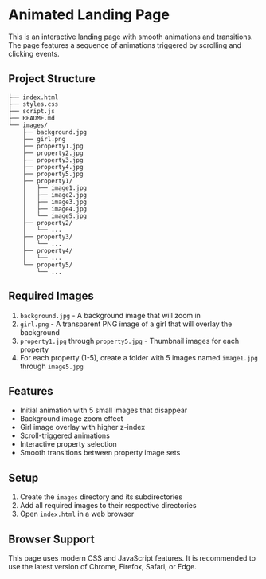 # Animated Landing Page

This is an interactive landing page with smooth animations and transitions. The page features a sequence of animations triggered by scrolling and clicking events.

## Project Structure

```
├── index.html
├── styles.css
├── script.js
├── README.md
└── images/
    ├── background.jpg
    ├── girl.png
    ├── property1.jpg
    ├── property2.jpg
    ├── property3.jpg
    ├── property4.jpg
    ├── property5.jpg
    ├── property1/
    │   ├── image1.jpg
    │   ├── image2.jpg
    │   ├── image3.jpg
    │   ├── image4.jpg
    │   └── image5.jpg
    ├── property2/
    │   └── ...
    ├── property3/
    │   └── ...
    ├── property4/
    │   └── ...
    └── property5/
        └── ...
```

## Required Images

1. `background.jpg` - A background image that will zoom in
2. `girl.png` - A transparent PNG image of a girl that will overlay the background
3. `property1.jpg` through `property5.jpg` - Thumbnail images for each property
4. For each property (1-5), create a folder with 5 images named `image1.jpg` through `image5.jpg`

## Features

- Initial animation with 5 small images that disappear
- Background image zoom effect
- Girl image overlay with higher z-index
- Scroll-triggered animations
- Interactive property selection
- Smooth transitions between property image sets

## Setup

1. Create the `images` directory and its subdirectories
2. Add all required images to their respective directories
3. Open `index.html` in a web browser

## Browser Support

This page uses modern CSS and JavaScript features. It is recommended to use the latest version of Chrome, Firefox, Safari, or Edge. 